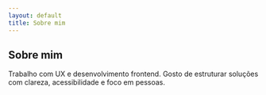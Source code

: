 ```yaml
---
layout: default
title: Sobre mim
---
```


## Sobre mim

Trabalho com UX e desenvolvimento frontend. Gosto de estruturar soluções com clareza, acessibilidade e foco em pessoas.

